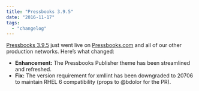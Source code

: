 ```yaml
---
title: "Pressbooks 3.9.5"
date: "2016-11-17"
tags: 
  - "changelog"
---
```


[Pressbooks 3.9.5](https://github.com/pressbooks/pressbooks/releases/tag/v3.9.5) just went live on [Pressbooks.com](https://pressbooks.com) and all of our other production networks. Here’s what changed:

- **Enhancement:** The Pressbooks Publisher theme has been streamlined and refreshed.
- **Fix:** The version requirement for xmllint has been downgraded to 20706 to maintain RHEL 6 compatibility (props to @bdolor for the PR).
